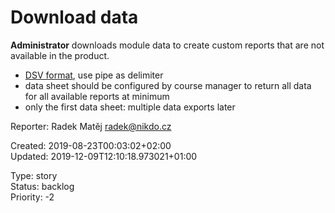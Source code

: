 # Download data

**Administrator** downloads module data to create custom reports that are not available in the product.

- [DSV format](https://en.wikipedia.org/wiki/Delimiter-separated_values), use pipe as delimiter
- data sheet should be configured by course manager to return all data for all available reports at minimum
- only the first data sheet: multiple data exports later

Reporter: Radek Matěj <radek@nikdo.cz>  

Created: 2019-08-23T00:03:02+02:00  
Updated: 2019-12-09T12:10:18.973021+01:00

Type: story  
Status: backlog  
Priority: -2
